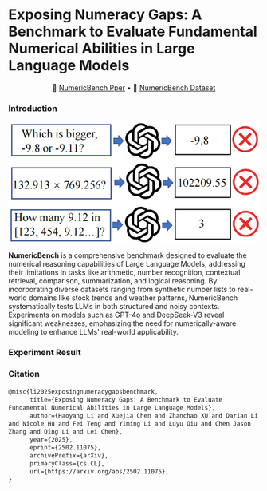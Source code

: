 # Exposing Numeracy Gaps: A Benchmark to Evaluate Fundamental Numerical Abilities in Large Language Models

<p align="center">
    📖 <a href="https://arxiv.org/abs/2502.11075" target="_blank">NumericBench Pper</a> • 🤗 <a href="https://huggingface.co/datasets/TreeAILab/NumericBench" target="_blank">NumericBench Dataset</a>
</p>

### Introduction

<p align="center">
  <img src="./figure/intro_example.png" width=750>
</p>

**NumericBench** is a comprehensive benchmark designed to evaluate the numerical reasoning capabilities of Large Language Models, addressing their limitations in tasks like arithmetic, number recognition, contextual retrieval, comparison, summarization, and logical reasoning. By incorporating diverse datasets ranging from synthetic number lists to real-world domains like stock trends and weather patterns, NumericBench systematically tests LLMs in both structured and noisy contexts. Experiments on models such as GPT-4o and DeepSeek-V3 reveal significant weaknesses, emphasizing the need for numerically-aware modeling to enhance LLMs' real-world applicability.

### Experiment Result


### Citation

```
@misc{li2025exposingnumeracygapsbenchmark,
      title={Exposing Numeracy Gaps: A Benchmark to Evaluate Fundamental Numerical Abilities in Large Language Models}, 
      author={Haoyang Li and Xuejia Chen and Zhanchao XU and Darian Li and Nicole Hu and Fei Teng and Yiming Li and Luyu Qiu and Chen Jason Zhang and Qing Li and Lei Chen},
      year={2025},
      eprint={2502.11075},
      archivePrefix={arXiv},
      primaryClass={cs.CL},
      url={https://arxiv.org/abs/2502.11075}, 
}
```
